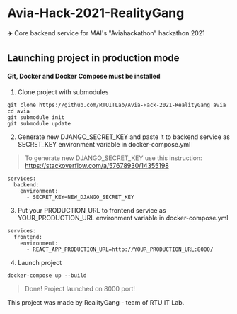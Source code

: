 # Avia-Hack-2021-RealityGang
✈️ Core backend service for MAI's "Aviahackathon" hackathon 2021

## Launching project in production mode
#### Git, Docker and Docker Compose must be installed

1. Clone project with submodules

```
git clone https://github.com/RTUITLab/Avia-Hack-2021-RealityGang avia
cd avia
git submodule init
git submodule update
```

2. Generate new DJANGO_SECRET_KEY and paste it to backend service as SECRET_KEY environment variable in docker-compose.yml

> To generate new DJANGO_SECRET_KEY use this instruction: https://stackoverflow.com/a/57678930/14355198

```
services:
  backend:
    environment:
      - SECRET_KEY=NEW_DJANGO_SECRET_KEY
```

3. Put your PRODUCTION_URL to frontend service as YOUR_PRODUCTION_URL environment variable in docker-compose.yml
```
services:
  frontend:
    environment:
      - REACT_APP_PRODUCTION_URL=http://YOUR_PRODUCTION_URL:8000/
```

4. Launch project

```
docker-compose up --build
```

> Done! Project launched on 8000 port!

<!---

-->

This project was made by RealityGang - team of RTU IT Lab.
